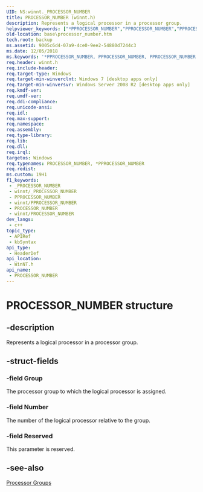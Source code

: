 ```yaml
---
UID: NS:winnt._PROCESSOR_NUMBER
title: PROCESSOR_NUMBER (winnt.h)
description: Represents a logical processor in a processor group.
helpviewer_keywords: ["*PPROCESSOR_NUMBER","PPROCESSOR_NUMBER","PPROCESSOR_NUMBER structure pointer","PROCESSOR_NUMBER","PROCESSOR_NUMBER structure","base.processor_number","winnt/PPROCESSOR_NUMBER","winnt/PROCESSOR_NUMBER"]
old-location: base\processor_number.htm
tech.root: backup
ms.assetid: 9005c6d4-07a9-4ce0-9ee2-54880d7244c3
ms.date: 12/05/2018
ms.keywords: '*PPROCESSOR_NUMBER, PPROCESSOR_NUMBER, PPROCESSOR_NUMBER structure pointer, PROCESSOR_NUMBER, PROCESSOR_NUMBER structure, base.processor_number, winnt/PPROCESSOR_NUMBER, winnt/PROCESSOR_NUMBER'
req.header: winnt.h
req.include-header: 
req.target-type: Windows
req.target-min-winverclnt: Windows 7 [desktop apps only]
req.target-min-winversvr: Windows Server 2008 R2 [desktop apps only]
req.kmdf-ver: 
req.umdf-ver: 
req.ddi-compliance: 
req.unicode-ansi: 
req.idl: 
req.max-support: 
req.namespace: 
req.assembly: 
req.type-library: 
req.lib: 
req.dll: 
req.irql: 
targetos: Windows
req.typenames: PROCESSOR_NUMBER, *PPROCESSOR_NUMBER
req.redist: 
ms.custom: 19H1
f1_keywords:
 - _PROCESSOR_NUMBER
 - winnt/_PROCESSOR_NUMBER
 - PPROCESSOR_NUMBER
 - winnt/PPROCESSOR_NUMBER
 - PROCESSOR_NUMBER
 - winnt/PROCESSOR_NUMBER
dev_langs:
 - c++
topic_type:
 - APIRef
 - kbSyntax
api_type:
 - HeaderDef
api_location:
 - WinNT.h
api_name:
 - PROCESSOR_NUMBER
---
```


# PROCESSOR_NUMBER structure


## -description

Represents a logical processor in a processor group.

## -struct-fields

### -field Group

The processor group to which the logical processor is assigned.

### -field Number

The number of the logical processor relative to the group.

### -field Reserved

This parameter is reserved.

## -see-also

<a href="https://docs.microsoft.com/windows/desktop/ProcThread/processor-groups">Processor Groups</a>

